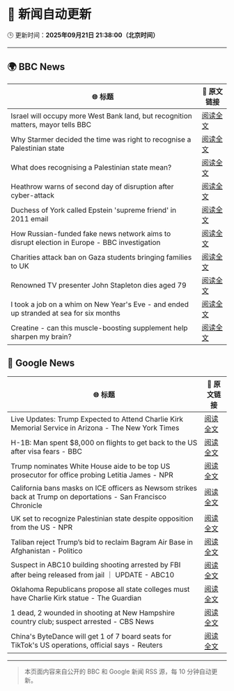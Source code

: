 # 🧠 新闻自动更新

🕒 更新时间：**2025年09月21日 21:38:00（北京时间）**

---

## 🌍 BBC News

| 🌐 标题 | 🔗 原文链接 |
|--------|-------------|
| Israel will occupy more West Bank land, but recognition matters, mayor tells BBC | [阅读全文](https://www.bbc.com/news/articles/c0ez9qxzl2jo?at_medium=RSS&at_campaign=rss) |
| Why Starmer decided the time was right to recognise a Palestinian state | [阅读全文](https://www.bbc.com/news/articles/cp9848kxp2go?at_medium=RSS&at_campaign=rss) |
| What does recognising a Palestinian state mean? | [阅读全文](https://www.bbc.com/news/articles/cvgp5z1vvj5o?at_medium=RSS&at_campaign=rss) |
| Heathrow warns of second day of disruption after cyber-attack | [阅读全文](https://www.bbc.com/news/articles/cwy88857llno?at_medium=RSS&at_campaign=rss) |
| Duchess of York called Epstein 'supreme friend' in 2011 email | [阅读全文](https://www.bbc.com/news/articles/cgj11l3wd35o?at_medium=RSS&at_campaign=rss) |
| How Russian-funded fake news network aims to disrupt election in Europe - BBC investigation | [阅读全文](https://www.bbc.com/news/articles/c4g5kl0n5d2o?at_medium=RSS&at_campaign=rss) |
| Charities attack ban on Gaza students bringing families to UK | [阅读全文](https://www.bbc.com/news/articles/ckgee1wwd29o?at_medium=RSS&at_campaign=rss) |
| Renowned TV presenter John Stapleton dies aged 79 | [阅读全文](https://www.bbc.com/news/articles/c9300xw27vgo?at_medium=RSS&at_campaign=rss) |
| I took a job on a whim on New Year's Eve - and ended up stranded at sea for six months | [阅读全文](https://www.bbc.com/news/articles/crev9y77njpo?at_medium=RSS&at_campaign=rss) |
| Creatine - can this muscle-boosting supplement help sharpen my brain? | [阅读全文](https://www.bbc.com/news/articles/c2lx7klzvpko?at_medium=RSS&at_campaign=rss) |

## 📰 Google News

| 🌐 标题 | 🔗 原文链接 |
|--------|-------------|
| Live Updates: Trump Expected to Attend Charlie Kirk Memorial Service in Arizona - The New York Times | [阅读全文](https://news.google.com/rss/articles/CBMidEFVX3lxTE5oVlo0Y0hhQmZhUU1TaFZXN1RXcVhLTWQ1OFhKSmJzQlk1VkV1MDk4MXBLNkFiazl2bjcxR1htVnlrMDNvT3JscjR1RUxuaW9aUXJodThMNHhVaWNvM3M4VGIxdHktQmZkS2ducFBQZEZMTFRK?oc=5) |
| H-1B: Man spent $8,000 on flights to get back to the US after visa fears - BBC | [阅读全文](https://news.google.com/rss/articles/CBMiWkFVX3lxTE0wOFBJTzc2TUJ3Zkd2NUV2N1VHNUFjbnYzR253akdpVEstN2tZYXV2b0RtOEdvOEJHYWozUExycDBqZ2kwWVBQTUw3aE1LU3JfQkRJV2l1T3BVd9IBX0FVX3lxTFBrZktjTFp2R1Nzc1VhcG94a1kyMmJ1T21HZ0hxZ2l0eVdmNFFzdHhFb3Y5U1BQQ1VUNG5kVnNuSVQzSDhORDdIcHl1N2JHNng5dTNDRTNRZHowcGI3TWlR?oc=5) |
| Trump nominates White House aide to be top US prosecutor for office probing Letitia James - NPR | [阅读全文](https://news.google.com/rss/articles/CBMiuAFBVV95cUxQc3BhN2NlVkZFaHNpa1pRUWtJWWdCWWZJUGNPWDJVOGhFOVBhZm5EbjhiY0J3SXRBOTUtQWw2RkhONjBfWlJ3YW1GSzFQa1lHNU8wTG5mb0tnMVltMjJrcHBOUmNQLUlhMW82UlZzVndPZkcxb3RsQlBWcWJMR3d1b1lpeVZKR0xYTzRVVHdhTVBNd0RFNmk0cEZsZFFHb21XTFRvSEpNdHFlVjlQRHp5Q1A3emg4UEt0?oc=5) |
| California bans masks on ICE officers as Newsom strikes back at Trump on deportations - San Francisco Chronicle | [阅读全文](https://news.google.com/rss/articles/CBMijwFBVV95cUxPZTF6eU5rYVVrQnltRWFVM1RfRUpWWFNHYkxvQ2JobEZxTExnVWg1amdrSmJaT3ItaDJZc19pb0FyQ285R0RDTFk1VHYwLTZCYV8zbU9fT190UTludWNpbU9YYkRBNFBJa3NsNFRsNTFtTWlacGJsdnFLZzY2WWdReTdmV0NjaHl3TlpHRHJZRQ?oc=5) |
| UK set to recognize Palestinian state despite opposition from the US - NPR | [阅读全文](https://news.google.com/rss/articles/CBMikwFBVV95cUxNNnVpUi1PcElnUktNa1ZkakEwM1dRZUk5SkxvbUV1QnQ2dVVrTFZqdHkxZ3FaZUtjT01WTldrWmo2QlQ2dnE5STg0bmZKMFZNMG5SQ2xhMnN0NDZSd3FaVFZaNWFnN1pFRkRGLVZuWi1UOXNmMXNNNk53M3c4aWZrMUlrdGxxNVA1cWFKbVE5YkJ4djA?oc=5) |
| Taliban reject Trump’s bid to reclaim Bagram Air Base in Afghanistan - Politico | [阅读全文](https://news.google.com/rss/articles/CBMiuAFBVV95cUxPU1psS2lzQkxxNWRLNE56SC1UemplaTYyeXV0V3V0bzZ4MnJXX3NFb3ZNcWdxU2RlZjVaOWQ0NmJjUEVRNnJnbGlfUndFRjl1Q1hkdE5EUnZYVC1rYVp0Z3MyTWlPbzZRdS1BeTlIdC05OFJOenRYU0hhVGZnWkJLWFpjZVYzaXlGZFFwQ2VyTDY1WkNmMFB4UDdUNC00cTBtLVNFWTRoRUdkNXZFM0VrUlJ5d1VkcmZn?oc=5) |
| Suspect in ABC10 building shooting arrested by FBI after being released from jail ｜ UPDATE - ABC10 | [阅读全文](https://news.google.com/rss/articles/CBMizgFBVV95cUxPSGVWX1dXOXB0eXJVSmh5aWpLQ0F0WUtSSHFLLXJJRXFFU21MXzItTzJZbmdsRE8xNi0wZVlRSXo0aFF6YVNtQnd1dFdCby13UnVsV1VTS2dLbkJ2ZWlJVG1QaWhOZHhCQW5xc1RockNOYUNuRktaSHRxSGwza3BfVTZVRDhuV0hvM3VLa3pWUEpJNmZscWxCc0taMXEzOEtwckNtS09YMThaUmg4NXVFblBYZmFRakdwY3NmODE4cHZVS2Z4aWVhT2ZtTnBrZw?oc=5) |
| Oklahoma Republicans propose all state colleges must have Charlie Kirk statue - The Guardian | [阅读全文](https://news.google.com/rss/articles/CBMiiAFBVV95cUxQRVZpLU5xNFRIREZXV3lXSlUtbXpSczMtdHgwTC1QaVpFZmktZTZaRUtFbFFpdG9aaEJjNEJBOXlyR0ZMUldQUkMwZmRYUVdTRjZXVzJSOEZtMlNpNzBocXVOZ1lWVVhnai0zR2lKN1VocDBTRFZ3TDlDbTl1M2lsTkpZTXJQNDJY?oc=5) |
| 1 dead, 2 wounded in shooting at New Hampshire country club; suspect arrested - CBS News | [阅读全文](https://news.google.com/rss/articles/CBMilAFBVV95cUxQTG4zemZKZTZTZ3NxOHR6OUpSeEtSTXAtcGYtdHFOUkRscEtWZGFjaXRLTEw0VUhIeEVTTHVNcVBSVl91Vm8tUE5ia3ZmbmtBNGJ1MHZpeWE2NEZtLUZvVTA1Q0V2R2JyYTJUM3pSWnNpNUZ0anRzSGtmLTYxOGFEcjNuS0RXTnhsTkRxQXAtTGF5cUpJ?oc=5) |
| China's ByteDance will get 1 of 7 board seats for TikTok's US operations, official says - Reuters | [阅读全文](https://news.google.com/rss/articles/CBMi3AFBVV95cUxPeWdVNjdXR25QR3psMnNRNEZ3Rjg3ZnNvOXMwMXFsTDJKQnB6SkEwenVIUkdDSi01bnRoR0x3bFBXUjN2N0MxQVJRSHJNX2pPajlfZXUwYjlfcHJERW5fV3VfM0xEdGc1bTduanUwb0VsNVladG9WWGFiWGxxYXZWUHVGYkNkR3lhY2dFSTQxVThRbW9WSnpYY25iWmx1dW5qSHd3bDBYX2pyTnEySXBFSl9Wc0gxWUZ2bG1fbGpyXzNqaTdaS0xac2FFaEdnZGduMGNHMXpqREJLdWZY?oc=5) |

---
> 本页面内容来自公开的 BBC 和 Google 新闻 RSS 源，每 10 分钟自动更新。